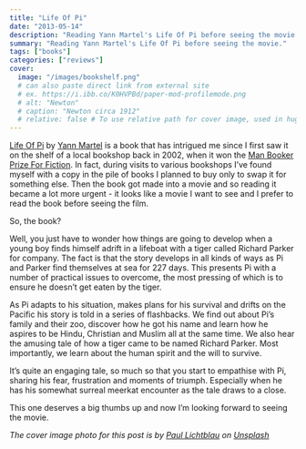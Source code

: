 ```yaml
---
title: "Life Of Pi"
date: "2013-05-14"
description: "Reading Yann Martel's Life Of Pi before seeing the movie."
summary: "Reading Yann Martel's Life Of Pi before seeing the movie."
tags: ["books"]
categories: ["reviews"]
cover:
  image: "/images/bookshelf.png"
  # can also paste direct link from external site
  # ex. https://i.ibb.co/K0HVPBd/paper-mod-profilemode.png
  # alt: "Newton"
  # caption: "Newton circa 1912"
  # relative: false # To use relative path for cover image, used in hugo Page-bundles
---
```


[Life Of Pi](http://en.wikipedia.org/wiki/Life_of_Pi) by [Yann Martel](http://en.wikipedia.org/wiki/Yann_Martel) is a book that has intrigued me since I first saw it on the shelf of a local bookshop back in 2002, when it won the [Man Booker Prize For Fiction](https://thebookerprizes.com/the-booker-library/books/life-of-pi). In fact, during visits to various bookshops I’ve found myself with a copy in the pile of books I planned to buy only to swap it for something else. Then the book got made into a movie and so reading it became a lot more urgent - it looks like a movie I want to see and I prefer to read the book before seeing the film.

So, the book?

Well, you just have to wonder how things are going to develop when a young boy finds himself adrift in a lifeboat with a tiger called Richard Parker for company. The fact is that the story develops in all kinds of ways as Pi and Parker find themselves at sea for 227 days. This presents Pi with a number of practical issues to overcome, the most pressing of which is to ensure he doesn’t get eaten by the tiger.

As Pi adapts to his situation, makes plans for his survival and drifts on the Pacific his story is told in a series of flashbacks. We find out about Pi’s family and their zoo, discover how he got his name and learn how he aspires to be Hindu, Christian and Muslim all at the same time. We also hear the amusing tale of how a tiger came to be named Richard Parker. Most importantly, we learn about the human spirit and the will to survive.

It’s quite an engaging tale, so much so that you start to empathise with Pi, sharing his fear, frustration and moments of triumph. Especially when he has his somewhat surreal meerkat encounter as the tale draws to a close.

This one deserves a big thumbs up and now I’m looking forward to seeing the movie.

*The cover image photo for this post is by [Paul Lichtblau](https://unsplash.com/@laup?utm_content=creditCopyText&utm_medium=referral&utm_source=unsplash) on [Unsplash](https://unsplash.com/photos/a-book-shelf-filled-with-lots-of-books-dvULgNPJPak?utm_content=creditCopyText&utm_medium=referral&utm_source=unsplash)*

